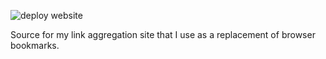 ![deploy website](https://github.com/spaghettiwews/bookmarks/workflows/deploy%20website/badge.svg?branch=master)

Source for my link aggregation site that I use as a replacement of browser bookmarks.


